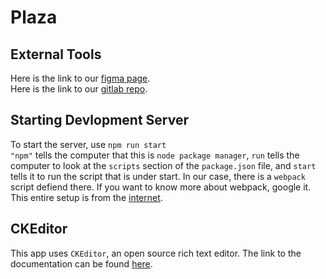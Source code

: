 # Plaza

## External Tools
Here is the link to our [figma page](https://www.figma.com/file/VgE8XkgR3Uhg7tAJx1b7zJ/Plaza-Prototype?node-id=0%3A1).  
Here is the link to our [gitlab repo](https://git.linux.iastate.edu/Spring2022-CS319/g19/plaza).

## Starting Devlopment Server
To start the server, use `npm run start`  
`"npm"` tells the computer that this is `node package manager`, `run` tells the computer to look at the `scripts` section of the `package.json` file, and `start` tells it to run the script that is under start. In our case, there is a `webpack` script defiend there. If you want to know more about webpack, google it. This entire setup is from the [internet](https://dev.to/riddhiagrawal001/create-react-app-without-create-react-app-2lgd).

## CKEditor
This app uses `CKEditor`, an open source rich text editor. The link to the documentation can be found [here](https://ckeditor.com/docs/ckeditor5/latest/builds/guides/integration/frameworks/react.html).